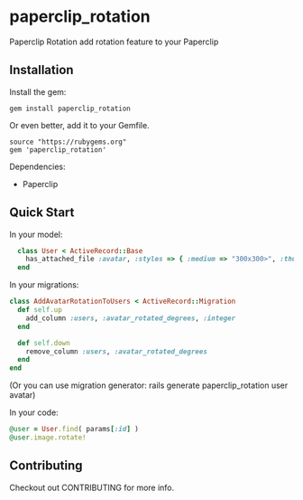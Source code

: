 paperclip_rotation
==================

Paperclip Rotation add rotation feature to your Paperclip

Installation
------------

Install the gem:

```
gem install paperclip_rotation
```

Or even better, add it to your Gemfile.

```
source "https://rubygems.org"
gem 'paperclip_rotation'
```

Dependencies:
* Paperclip

Quick Start
-----------

In your model:

```ruby
  class User < ActiveRecord::Base
    has_attached_file :avatar, :styles => { :medium => "300x300>", :thumb => "100x100>" }
  end
```

In your migrations:

```ruby
class AddAvatarRotationToUsers < ActiveRecord::Migration
  def self.up
    add_column :users, :avatar_rotated_degrees, :integer
  end

  def self.down
    remove_column :users, :avatar_rotated_degrees
  end
end
```

(Or you can use migration generator: rails generate paperclip_rotation user avatar)

In your code:

```ruby
@user = User.find( params[:id] )
@user.image.rotate!
```

Contributing
------------

Checkout out CONTRIBUTING for more info.
